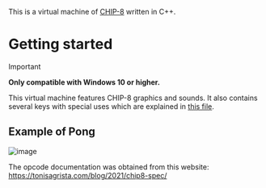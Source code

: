 This is a virtual machine of [CHIP-8](https://en.wikipedia.org/wiki/CHIP-8) written in C++.

# Getting started
> [!IMPORTANT]
> **Only compatible with Windows 10 or higher.**

This virtual machine features CHIP-8 graphics and sounds.
It also contains several keys with special uses which are explained in [this file](instructions.md).

## Example of Pong
![image](https://github.com/DMockc/CCHIP8/assets/118026464/684ab5ab-9e9c-45c4-8b6c-88d6c43279cb)

The opcode documentation was obtained from this website: https://tonisagrista.com/blog/2021/chip8-spec/
